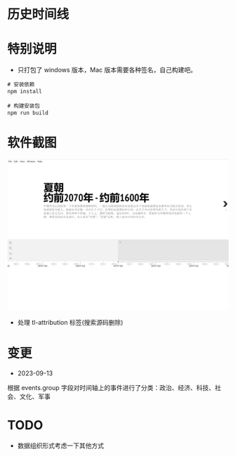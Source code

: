 # 历史时间线

# 特别说明
- 只打包了 windows 版本，Mac 版本需要各种签名，自己构建吧。
```shell
# 安装依赖
npm install

# 构建安装包
npm run build
```

# 软件截图
![alt 截图1](./source/1.png)

- 处理 tl-attribution 标签(搜索源码删除)

# 变更
- 2023-09-13

根据 events.group 字段对时间轴上的事件进行了分类：政治、经济、科技、社会、文化、军事

# TODO
- 数据组织形式考虑一下其他方式
